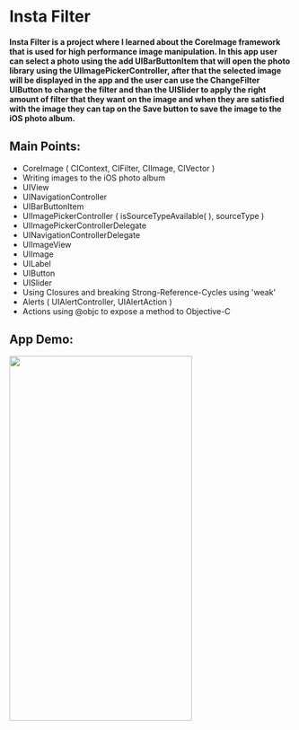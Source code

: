 # Insta Filter

#### Insta Filter is a project where I learned about the CoreImage framework that is used for high performance image manipulation. In this app user can select a photo using the add UIBarButtonItem that will open the photo library using the UIImagePickerController, after that the selected image will be displayed in the app and the user can use the ChangeFilter UIButton to change the filter and than the UISlider to apply the right amount of filter that they want on the image and when they are satisfied with the image they can tap on the Save button to save the image to the iOS photo album.

## Main Points:

* CoreImage ( CIContext, CIFilter, CIImage, CIVector )
* Writing images to the iOS photo album
* UIView
* UINavigationController
* UIBarButtonItem
* UIImagePickerController ( isSourceTypeAvailable( ), sourceType )
* UIImagePickerControllerDelegate
* UINavigationControllerDelegate
* UIImageView
* UIImage
* UILabel
* UIButton
* UISlider
* Using Closures and breaking Strong-Reference-Cycles using 'weak'
* Alerts ( UIAlertController, UIAlertAction )
* Actions using @objc to expose a method to Objective-C


## App Demo:

<img src="demo.gif?raw=true" width="325px" height="650">
